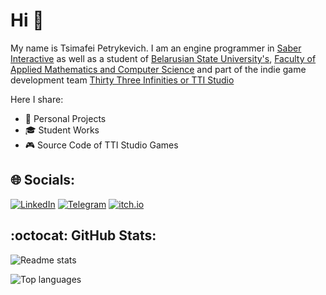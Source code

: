 # Hi 👋

My name is Tsimafei Petrykevich.
I am an engine programmer in [Saber Interactive](https://saber.games/)
as well as a student of [Belarusian State University's](https://bsu.by/en/),
[Faculty of Applied Mathematics and Computer Science](https://fpmi.bsu.by/en/main.aspx)
and part of the indie game development team [Thirty Three Infinities or TTI Studio](https://thirty-three-infinities.itch.io/)

Here I share:

* 🚀 Personal Projects
* :mortar_board: Student Works
* 🎮 Source Code of TTI Studio Games


## 🌐 Socials:

[![LinkedIn](https://img.shields.io/badge/LinkedIn-%230077B5.svg?logo=linkedin&logoColor=white)](https://www.linkedin.com/in/%D1%82%D0%B8%D0%BC%D0%BE%D1%84%D0%B5%D0%B9-%D0%BF%D0%B5%D1%82%D1%80%D0%B8%D0%BA%D0%B5%D0%B2%D0%B8%D1%87-54913025b/)  [![Telegram](https://img.shields.io/badge/Telegram-%232CA5E0.svg?logo=telegram&logoColor=white)](https://t.me/IamAnAlligator)  [![itch.io](https://img.shields.io/badge/itch.io-%23FF5722.svg?logo=itchdotio&logoColor=white)](https://thirty-three-infinities.itch.io/)


## :octocat: GitHub Stats:

![Readme stats](https://github-readme-stats.vercel.app/api?username=petrik33&theme=transparent&hide=issues,contribs&show_icons=true)

![Top languages](https://github-readme-stats.vercel.app/api/top-langs/?username=petrik33&theme=transparent&hide_progress=true&layout=compact&hide=yacc)

